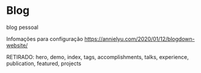 # Blog
blog pessoal

Infomações para configuração
https://annielyu.com/2020/01/12/blogdown-website/



RETIRADO: hero, demo, index, tags, accomplishments, talks, experience, publication, featured, projects

